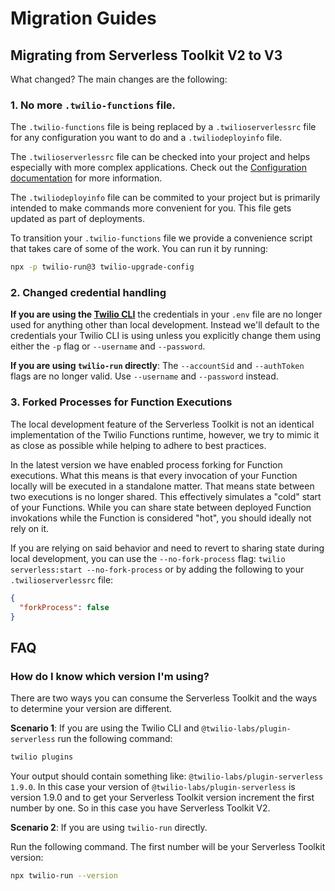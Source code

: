 # Migration Guides

## Migrating from Serverless Toolkit V2 to V3

What changed? The main changes are the following:

### 1. No more `.twilio-functions` file.

The `.twilio-functions` file is being replaced by a `.twilioserverlessrc` file for any configuration you want to do and a `.twiliodeployinfo` file. 

The `.twilioserverlessrc` file can be checked into your project and helps especially with more complex applications. Check out the [Configuration documentation](CONFIGURATION.md) for more information.

The `.twiliodeployinfo` file can be commited to your project but is primarily intended to make commands more convenient for you. This file gets updated as part of deployments.

To transition your `.twilio-functions` file we provide a convenience script that takes care of some of the work. You can run it by running:

```bash
npx -p twilio-run@3 twilio-upgrade-config
```

### 2. Changed credential handling

**If you are using the [Twilio CLI](https://twil.io/cli)** the credentials in your `.env` file are no longer used for anything other than local development. Instead we'll default to the credentials your Twilio CLI is using unless you explicitly change them using either the `-p` flag or `--username` and `--password`.

**If you are using `twilio-run` directly**: The `--accountSid` and `--authToken` flags are no longer valid. Use `--username` and `--password` instead.

### 3. Forked Processes for Function Executions

The local development feature of the Serverless Toolkit is not an identical implementation of the Twilio Functions runtime, however, we try to mimic it as close as possible while helping to adhere to best practices. 

In the latest version we have enabled process forking for Function executions. What this means is that every invocation of your Function locally will be executed in a standalone matter. That means state between two executions is no longer shared. This effectively simulates a "cold" start of your Functions. While you can share state between deployed Function invokations while the Function is considered "hot", you should ideally not rely on it.

If you are relying on said behavior and need to revert to sharing state during local development, you can use the `--no-fork-process` flag: `twilio serverless:start --no-fork-process` or by adding the following to your `.twilioserverlessrc` file:

```json
{
  "forkProcess": false
}
```

## FAQ

### How do I know which version I'm using?

There are two ways you can consume the Serverless Toolkit and the ways to determine your version are different.

**Scenario 1**: If you are using the Twilio CLI and `@twilio-labs/plugin-serverless` run the following command:

```bash
twilio plugins
```

Your output should contain something like: `@twilio-labs/plugin-serverless 1.9.0`. In this case your version of `@twilio-labs/plugin-serverless` is version 1.9.0 and to get your Serverless Toolkit version increment the first number by one. So in this case you have Serverless Toolkit V2.

**Scenario 2**: If you are using `twilio-run` directly.

Run the following command. The first number will be your Serverless Toolkit version:

```bash
npx twilio-run --version
```
